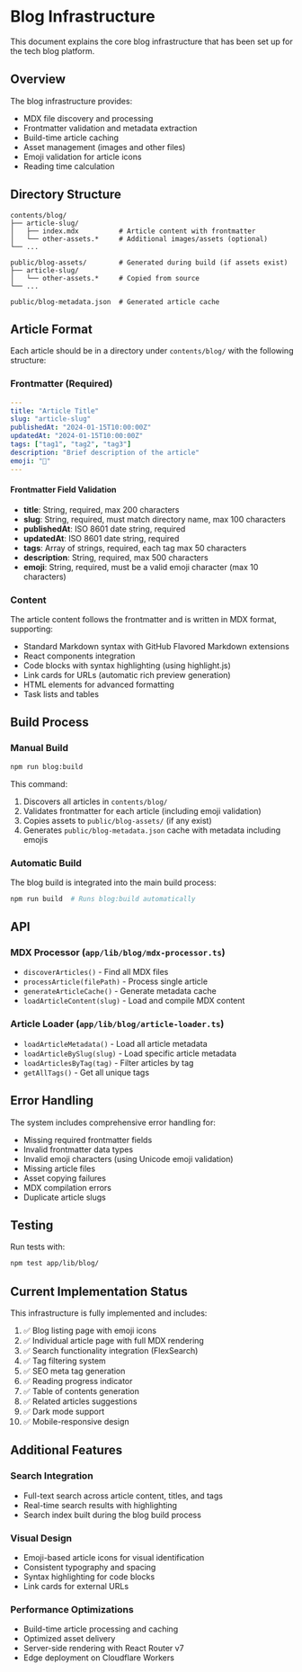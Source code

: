 # Blog Infrastructure

This document explains the core blog infrastructure that has been set up for the tech blog platform.

## Overview

The blog infrastructure provides:
- MDX file discovery and processing
- Frontmatter validation and metadata extraction
- Build-time article caching
- Asset management (images and other files)
- Emoji validation for article icons
- Reading time calculation

## Directory Structure

```
contents/blog/
├── article-slug/
│   ├── index.mdx          # Article content with frontmatter
│   └── other-assets.*     # Additional images/assets (optional)
└── ...

public/blog-assets/        # Generated during build (if assets exist)
├── article-slug/
│   └── other-assets.*     # Copied from source
└── ...

public/blog-metadata.json  # Generated article cache
```

## Article Format

Each article should be in a directory under `contents/blog/` with the following structure:

### Frontmatter (Required)

```yaml
---
title: "Article Title"
slug: "article-slug"
publishedAt: "2024-01-15T10:00:00Z"
updatedAt: "2024-01-15T10:00:00Z"
tags: ["tag1", "tag2", "tag3"]
description: "Brief description of the article"
emoji: "🚀"
---
```

#### Frontmatter Field Validation

- **title**: String, required, max 200 characters
- **slug**: String, required, must match directory name, max 100 characters
- **publishedAt**: ISO 8601 date string, required
- **updatedAt**: ISO 8601 date string, required
- **tags**: Array of strings, required, each tag max 50 characters
- **description**: String, required, max 500 characters
- **emoji**: String, required, must be a valid emoji character (max 10 characters)

### Content

The article content follows the frontmatter and is written in MDX format, supporting:
- Standard Markdown syntax with GitHub Flavored Markdown extensions
- React components integration
- Code blocks with syntax highlighting (using highlight.js)
- Link cards for URLs (automatic rich preview generation)
- HTML elements for advanced formatting
- Task lists and tables

## Build Process

### Manual Build

```bash
npm run blog:build
```

This command:
1. Discovers all articles in `contents/blog/`
2. Validates frontmatter for each article (including emoji validation)
3. Copies assets to `public/blog-assets/` (if any exist)
4. Generates `public/blog-metadata.json` cache with metadata including emojis

### Automatic Build

The blog build is integrated into the main build process:

```bash
npm run build  # Runs blog:build automatically
```

## API

### MDX Processor (`app/lib/blog/mdx-processor.ts`)

- `discoverArticles()` - Find all MDX files
- `processArticle(filePath)` - Process single article
- `generateArticleCache()` - Generate metadata cache
- `loadArticleContent(slug)` - Load and compile MDX content

### Article Loader (`app/lib/blog/article-loader.ts`)

- `loadArticleMetadata()` - Load all article metadata
- `loadArticleBySlug(slug)` - Load specific article metadata
- `loadArticlesByTag(tag)` - Filter articles by tag
- `getAllTags()` - Get all unique tags

## Error Handling

The system includes comprehensive error handling for:
- Missing required frontmatter fields
- Invalid frontmatter data types
- Invalid emoji characters (using Unicode emoji validation)
- Missing article files
- Asset copying failures
- MDX compilation errors
- Duplicate article slugs

## Testing

Run tests with:

```bash
npm test app/lib/blog/
```

## Current Implementation Status

This infrastructure is fully implemented and includes:
1. ✅ Blog listing page with emoji icons
2. ✅ Individual article page with full MDX rendering
3. ✅ Search functionality integration (FlexSearch)
4. ✅ Tag filtering system
5. ✅ SEO meta tag generation
6. ✅ Reading progress indicator
7. ✅ Table of contents generation
8. ✅ Related articles suggestions
9. ✅ Dark mode support
10. ✅ Mobile-responsive design

## Additional Features

### Search Integration
- Full-text search across article content, titles, and tags
- Real-time search results with highlighting
- Search index built during the blog build process

### Visual Design
- Emoji-based article icons for visual identification
- Consistent typography and spacing
- Syntax highlighting for code blocks
- Link cards for external URLs

### Performance Optimizations
- Build-time article processing and caching
- Optimized asset delivery
- Server-side rendering with React Router v7
- Edge deployment on Cloudflare Workers